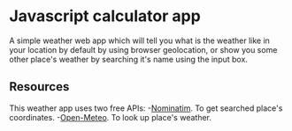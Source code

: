 # Javascript calculator app
A simple weather web app which will tell you what is the weather like in your location by default by using browser geolocation, or show you some other place's weather by searching it's name using the input box.
## Resources
This weather app uses two free APIs:
-[Nominatim](https://nominatim.org/). To get searched place's coordinates.
-[Open-Meteo](https://open-meteo.com/). To look up place's weather.